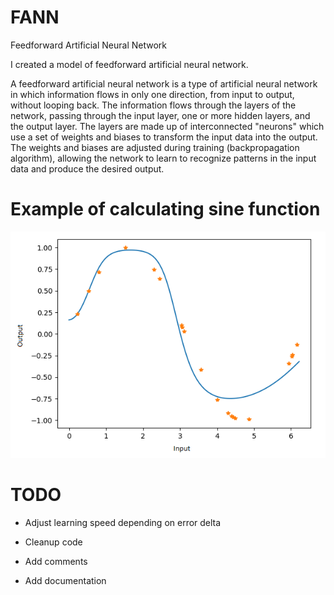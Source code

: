 # FANN
Feedforward Artificial Neural Network

I created a model of feedforward artificial neural network.

A feedforward artificial neural network is a type of artificial neural network in which information flows in only one direction, from input to output, without looping back. The information flows through the layers of the network, passing through the input layer, one or more hidden layers, and the output layer. The layers are made up of interconnected "neurons" which use a set of weights and biases to transform the input data into the output. The weights and biases are adjusted during training (backpropagation algorithm), allowing the network to learn to recognize patterns in the input data and produce the desired output.

# Example of calculating sine function

![alt text](https://github.com/Habadeer/FANN/blob/main/Figure_1.png)

# TODO

- Adjust learning speed depending on error delta

- Cleanup code

- Add comments

- Add documentation
